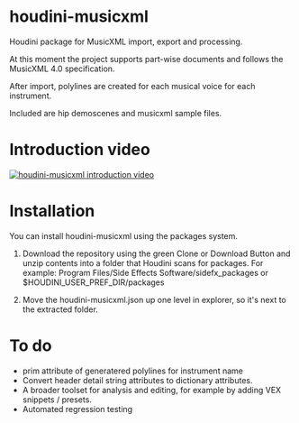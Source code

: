 # houdini-musicxml

Houdini package for MusicXML import, export and processing.

At this moment the project supports part-wise documents and follows the MusicXML 4.0 specification. 

After import, polylines are created for each musical voice for each instrument. 

Included are hip demoscenes and musicxml sample files.

# Introduction video

[![houdini-musicxml introduction video](https://img.youtube.com/vi/6vhpkzlGj78/0.jpg)](https://www.youtube.com/watch?v=6vhpkzlGj78)

# Installation

You can install houdini-musicxml using the packages system. 

1. Download the repository using the green Clone or Download Button and unzip contents into a folder that Houdini scans for packages. For example: Program Files/Side Effects Software/sidefx_packages or $HOUDINI_USER_PREF_DIR/packages

2. Move the houdini-musicxml.json up one level in explorer, so it's next to the extracted folder.

# To do

- prim attribute of generatered polylines for instrument name
- Convert header detail string attributes to dictionary attributes.
- A broader toolset for analysis and editing, for example by adding VEX snippets / presets.
- Automated regression testing

